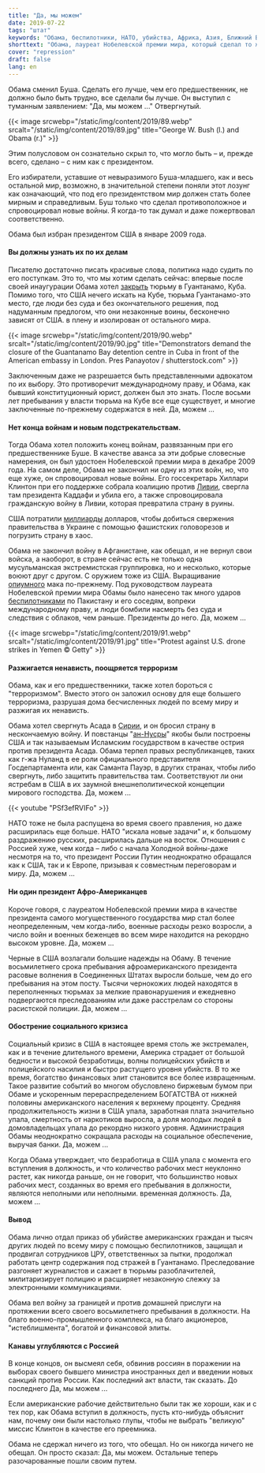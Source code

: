 ```yaml
---
title: "Да, мы можем"
date: 2019-07-22
tags: "штат"
keywords: "Обама, беспилотники, НАТО, убийства, Африка, Азия, Ближний Восток, Буш-младший, США, расизм, Гуантанамо, Куба, международное право, Украина, Ливия, Каддафи, Клинтон"
shorttext: "Обама, лауреат Нобелевской премии мира, который сделал то же самое для цены и погрузил мир дальше в хаос Западного фашизма."
cover: "repression"
draft: false
lang: en
---
```


Обама сменил Буша. Сделать его лучше, чем его предшественник, не должно было быть трудно, все сделали бы лучше. Он выступил с туманным заявлением: "Да, мы можем ..." Отвергнутый.

{{< image srcwebp="/static/img/content/2019/89.webp" srcalt="/static/img/content/2019/89.jpg" title="George W. Bush (l.) and Obama (r.)" >}}

Этим полусловом он сознательно скрыл то, что могло быть – и, прежде всего, сделано – с ним как с президентом.

Его избиратели, уставшие от невыразимого Буша-младшего, как и весь остальной мир, возможно, в значительной степени поняли этот лозунг как означающий, что под его президентством мир должен стать более мирным и справедливым. Буш только что сделал противоположное и спровоцировал новые войны. Я когда-то так думал и даже пожертвовал соответственно. 

Обама был избран президентом США в январе 2009 года.

#### Вы должны узнать их по их делам

Писателю достаточно писать красивые слова, политика надо судить по его поступкам. Это то, что мы хотим сделать сейчас: впервые после своей инаугурации Обама хотел [закрыть](https://www.independent.co.uk/news/world/americas/guantanamo-bay-closing-why-has-obama-failed-a7194241.html "Guantanamo Bay: Why has Obama failed on his promise to close controversial detention camp?") тюрьму в Гуантанамо, Куба. Помимо того, что США нечего искать на Кубе, тюрьма Гуантанамо-это место, где люди без суда и без окончательного решения, под надуманным предлогом, что они незаконные воины, бесконечно зависят от США. в плену и изолирован от остального мира.

{{< image srcwebp="/static/img/content/2019/90.webp" srcalt="/static/img/content/2019/90.jpg" title="Demonstrators demand the closure of the Guantanamo Bay detention centre in Cuba in front of the American embassy in London. Pres Panayotov / shutterstock.com" >}}

Заключенным даже не разрешается быть представленными адвокатом по их выбору. Это противоречит международному праву, и Обама, как бывший конституционный юрист, должен был это знать. После восьми лет пребывания у власти тюрьма на Кубе все еще существует, и многие заключенные по-прежнему содержатся в ней. Да, можем ...

#### Нет конца войнам и новым подстрекательствам.

Тогда Обама хотел положить конец войнам, развязанным при его предшественнике Буше. В качестве аванса за эти добрые словесные намерения, он был удостоен Нобелевской премии мира в декабре 2009 года. На самом деле, Обама не закончил ни одну из этих войн, но, что еще хуже, он спровоцировал новые войны. Его госсекретарь Хиллари Клинтон при его поддержке собрала коалицию против [Ливии](https://www.foreignpolicyjournal.com/2016/10/24/hillarys-war-crime/ "Hillary’s War Crime"), свергла там президента Каддафи и убила его, а также спровоцировала гражданскую войну в Ливии, которая превратила страну в руины.

США потратили [миллиарды](https://www.telegraph.co.uk/news/worldnews/europe/ukraine/10796835/Ukraine-billions-sought-by-US-and-UK.html "Ukraine billions sought by US and UK") долларов, чтобы добиться свержения правительства в Украине с помощью фашистских головорезов и погрузить страну в хаос.

Обама не закончил войну в Афганистане, как обещал, и не вернул свои войска, а наоборот, в стране сейчас есть не только одна мусульманская экстремистская группировка, но и несколько, которые воюют друг с другом. С оружием тоже из США. Выращивание [опиумного](https://www.voanews.com/east-asia-pacific/afghan-opium-production-reaches-record-high "Afghan Opium Production Reaches Record High") мака по-прежнему. Под руководством лауреата Нобелевской премии мира Обамы было нанесено так много ударов [беспилотниками](https://www.thebureauinvestigates.com/stories/2017-01-17/obamas-covert-drone-war-in-numbers-ten-times-more-strikes-than-bush "Obama’s covert drone war in numbers: ten times more strikes than Bush")  по Пакистану и его соседям, вопреки международному праву, и люди бомбили насмерть без суда и следствия с облаков, чем раньше. Президенты до него. Да, можем ...

{{< image srcwebp="/static/img/content/2019/91.webp" srcalt="/static/img/content/2019/91.jpg" title="Protest against U.S. drone strikes in Yemen © Getty" >}}

#### Разжигается ненависть, поощряется терроризм

Обама, как и его предшественники, также хотел бороться с "терроризмом". Вместо этого он заложил основу для еще большего терроризма, разрушая дома бесчисленных людей по всему миру и разжигая их ненависть.

Обама хотел свергнуть Асада в [Сирии](https://www.usip.org/publications/2019/07/syria-timeline-uprising-against-assad "Syria Timeline: Since the Uprising Against Assad"), и он бросил страну в нескончаемую войну. И повстанцы "[ан-Нусры](https://www.reuters.com/article/us-mideast-crisis-usa-equipment/u-s-trained-syrian-rebels-gave-equipment-to-nusra-u-s-military-idUSKCN0RP2HO20150926 "U.S.-trained Syrian rebels gave equipment to Nusra: U.S. military")" якобы были построены США и так называемым Исламским государством в качестве острия против президента Асада. Обама терпел правых республиканцев, таких как г-жа Нуланд в ее роли официального представителя Госдепартамента или, как Саманта Пауэр, в других странах, чтобы либо свергнуть, либо защитить правительства там. Соответствуют ли они ястребам в США в их заумной внешнеполитической концепции мирового господства. Да, можем ...

{{< youtube "PSf3efRVIFo" >}}

НАТО тоже не была распущена во время своего правления, но даже расширилась еще больше. НАТО "искала новые задачи" и, к большому раздражению русских, расширилась дальше на восток. Отношения с Россией хуже, чем когда – либо с начала Холодной войны-даже несмотря на то, что президент России Путин неоднократно обращался как к США, так и к Европе, призывая к совместным переговорам и миру. Да, можем ...

#### Ни один президент Афро-Американцев

Короче говоря, с лауреатом Нобелевской премии мира в качестве президента самого могущественного государства мир стал более неопределенным, чем когда-либо, военные расходы резко возросли, а число войн и военных беженцев во всем мире находится на рекордно высоком уровне. Да, можем ...

Черные в США возлагали большие надежды на Обаму. В течение восьмилетнего срока пребывания афроамериканского президента расовые волнения в Соединенных Штатах выросли больше, чем до его пребывания на этом посту. Тысячи чернокожих людей находятся в переполненных тюрьмах за мелкие правонарушения и ежедневно подвергаются преследованиям или даже расстрелам со стороны расистской полиции. Да, можем ...

#### Обострение социального кризиса

Социальный кризис в США в настоящее время столь же экстремален, как и в течение длительного времени, Америка страдает от большой бедности и высокой безработицы, волны полицейских убийств и полицейского насилия и быстро растущего уровня убийств. В то же время, богатство финансовых элит становится все более извращенным. Такое развитие событий во многом обусловлено биржевым бумом при Обаме и ускоренным перераспределением БОГАТСТВА от нижней половины американского населения к верхнему проценту. Средняя продолжительность жизни в США упала, заработная плата значительно упала, смертность от наркотиков выросла, а доля молодых людей в домовладельцах упала до рекордно низкого уровня. Администрация Обамы неоднократно сокращала расходы на социальное обеспечение, выручая банки. Да, можем ...

Когда Обама утверждает, что безработица в США упала с момента его вступления в должность, и что количество рабочих мест неуклонно растет, как никогда раньше, он не говорит, что большинство новых рабочих мест, созданных во время его пребывания в должности, являются неполными или неполными. временная должность. Да, можем ...

#### Вывод

Обама лично отдал приказ об убийстве американских граждан и тысяч других людей по всему миру с помощью беспилотников, защищал и продвигал сотрудников ЦРУ, ответственных за пытки, продолжал работать центр содержания под стражей в Гуантанамо. Преследование разгоняет журналистов и сажает в тюрьмы разоблачителей, милитаризирует полицию и расширяет незаконную слежку за электронными коммуникациями.

Обама вел войну за границей и против домашней прислуги на протяжении всего своего восьмилетнего пребывания в должности. На благо военно-промышленного комплекса, на благо акционеров, "истеблишмента", богатой и финансовой элиты.

#### Канавы углубляются с Россией

В конце концов, он высмеял себя, обвинив россиян в поражении на выборах своего бывшего министра иностранных дел и введении новых санкций против России. Как последний акт власти, так сказать. До последнего Да, мы можем ...

Если американские рабочие действительно были так же хороши, как и с тех пор, как Обама вступил в должность, пусть кто-нибудь объяснит нам, почему они были настолько глупы, чтобы не выбрать "великую" миссис Клинтон в качестве его преемника.

Обама не сдержал ничего из того, что обещал. Но он никогда ничего не обещал. Он просто сказал: Да, мы можем. Остальные теперь разочарованные пошли своим путем.
